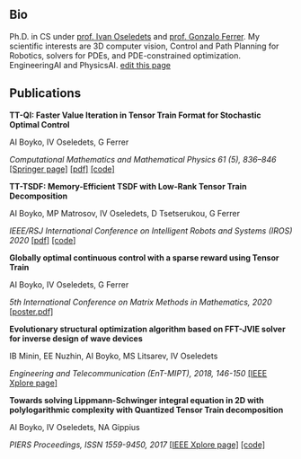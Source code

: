 ## Bio

Ph.D. in CS under [prof. Ivan Oseledets](https://scholar.google.com/citations?user=5kMqBQEAAAAJ&hl=en&oi=ao) and [prof. Gonzalo Ferrer](https://scholar.google.com/citations?user=dDiJhKMAAAAJ&hl=en&oi=ao).
My scientific interests are 3D computer vision, Control and Path Planning for Robotics, solvers for PDEs, and PDE-constrained optimization. EngineeringAI and PhysicsAI.
[edit this page](https://github.com/aiboyko/aiboyko.github.io/edit/master/README.md)

## Publications


**TT-QI: Faster Value Iteration in Tensor Train Format for Stochastic Optimal Control**

AI Boyko, IV Oseledets, G Ferrer

_Computational Mathematics and Mathematical Physics 61 (5), 836–846_
[[Springer page]](https://link.springer.com/article/10.1134/S0965542521050043) [[pdf]]()  [[code]](https://github.com/aiboyko/ttqi)

**TT-TSDF: Memory-Efficient TSDF with Low-Rank Tensor Train Decomposition**

AI Boyko, MP Matrosov, IV Oseledets, D Tsetserukou, G Ferrer

_IEEE/RSJ International Conference on Intelligent Robots and Systems (IROS) 2020_
[[pdf]](https://sites.skoltech.ru/app/data/uploads/sites/50/2021/01/tt-tsdf-iros2020.pdf) [[code]](https://github.com/aiboyko/tttsdf)

**Globally optimal continuous control with a sparse reward using Tensor Train**

AI Boyko, IV Oseledets, G Ferrer

_5th International Conference on Matrix Methods in Mathematics, 2020_
[[poster.pdf]]()

**Evolutionary structural optimization algorithm based on FFT-JVIE solver for inverse design of wave devices**

IB Minin, EE Nuzhin, AI Boyko, MS Litsarev, IV Oseledets

_Engineering and Telecommunication (EnT-MIPT), 2018, 146-150_
[[IEEE Xplore page]](https://ieeexplore.ieee.org/document/8757482)

**Towards solving Lippmann-Schwinger integral equation in 2D with polylogarithmic complexity with Quantized Tensor Train decomposition**

AI Boyko, IV Oseledets, NA Gippius

_PIERS Proceedings, ISSN 1559-9450, 2017_
[[IEEE Xplore page]](https://ieeexplore.ieee.org/document/8262141)
[[code]](https://github.com/aiboyko/qtt-photon-matlab)
